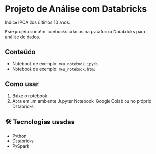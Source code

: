 # Projeto de Análise com Databricks
Indice IPCA dos últimos 10 anos.

Este projeto contém notebooks criados na plataforma Databricks para análise de dados.

## Conteúdo
- Notebook de exemplo: `meu_notebook.ipynb`
- Notebook de exemplo: `meu_notebook.html`

## Como usar
1. Baixe o notebook
2. Abra em um ambiente Jupyter Notebook, Google Colab ou no próprio Databricks

## 🛠 Tecnologias usadas
- Python
- Databricks
- PySpark
